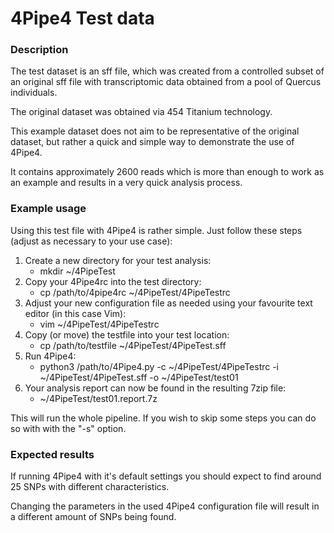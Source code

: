 4Pipe4 Test data
================

### Description

The test dataset is an sff file, which was created from a controlled subset of
an original sff file with transcriptomic data obtained from a pool of Quercus
individuals.

The original dataset was obtained via 454 Titanium technology.

This example dataset does not aim to be representative of the original dataset,
but rather a quick and simple way to demonstrate the use of 4Pipe4.

It contains approximately 2600 reads which is more than enough to work as an
example and results in a very quick analysis process.

### Example usage

Using this test file with 4Pipe4 is rather simple. Just follow these steps
(adjust as necessary to your use case):

1. Create a new directory for your test analysis:
    - mkdir ~/4PipeTest
2. Copy your 4Pipe4rc into the test directory:
    - cp /path/to/4pipe4rc ~/4PipeTest/4PipeTestrc
3. Adjust your new configuration file as needed using your favourite text editor
(in this case Vim):
    - vim ~/4PipeTest/4PipeTestrc
4. Copy (or move) the testfile into your test location:
    - cp /path/to/testfile ~/4PipeTest/4PipeTest.sff
5. Run 4Pipe4:
    - python3 /path/to/4Pipe4.py -c ~/4PipeTest/4PipeTestrc -i ~/4PipeTest/4PipeTest.sff -o ~/4PipeTest/test01
6. Your analysis report can now be found in the resulting 7zip file:
    - ~/4PipeTest/test01.report.7z

This will run the whole pipeline. If you wish to skip some steps you can do so
with with the "-s" option.

### Expected results

If running 4Pipe4 with it's default settings you should expect to find around
25 SNPs with different characteristics.

Changing the parameters in the used 4Pipe4 configuration file will result in a
different amount of SNPs being found.
